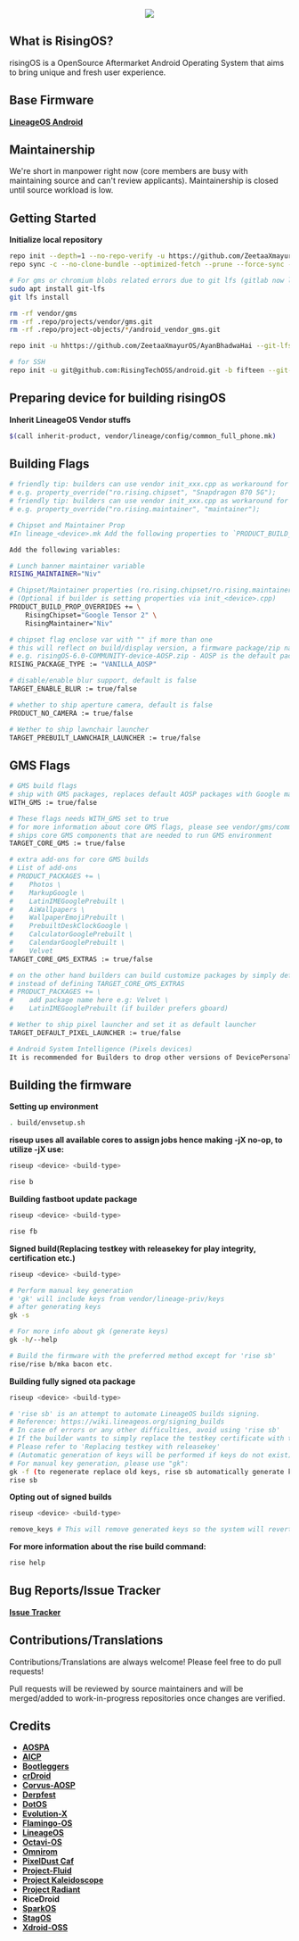 <p align="center">
<img src="https://github.com/RisingTechOSS/android/blob/fifteen/risingOS_banner.png">
</p>

What is RisingOS?
---------------
risingOS is a OpenSource Aftermarket Android Operating System that aims to bring unique and fresh user experience.

Base Firmware
---------------
[**LineageOS Android**](https://github.com/LineageOS)

Maintainership
---------------
We're short in manpower right now (core members are busy with maintaining source and can't review applicants). Maintainership is closed until source workload is low.
 
Getting Started
---------------
**Initialize local repository**
```bash
repo init --depth=1 --no-repo-verify -u https://github.com/ZeetaaXmayurOS/AyanBhadwaHai --git-lfs -g default,-mips,-darwin,-notdefault
repo sync -c --no-clone-bundle --optimized-fetch --prune --force-sync -j$(nproc --all)
```

```bash
# For gms or chromium blobs related errors due to git lfs (gitlab now limits files up to 100mb max) (credits to haggertk):
sudo apt install git-lfs
git lfs install

rm -rf vendor/gms
rm -rf .repo/projects/vendor/gms.git
rm -rf .repo/project-objects/*/android_vendor_gms.git

repo init -u hhttps://github.com/ZeetaaXmayurOS/AyanBhadwaHai --git-lfs

# for SSH
repo init -u git@github.com:RisingTechOSS/android.git -b fifteen --git-lfs 

```

Preparing device for building risingOS
---------------
**Inherit LineageOS Vendor stuffs**
```bash
$(call inherit-product, vendor/lineage/config/common_full_phone.mk)
```

Building Flags
---------------
```bash
# friendly tip: builders can use vendor init_xxx.cpp as workaround for spacing
# e.g. property_override("ro.rising.chipset", "Snapdragon 870 5G");
# friendly tip: builders can use vendor init_xxx.cpp as workaround for spacing
# e.g. property_override("ro.rising.maintainer", "maintainer");

# Chipset and Maintainer Prop
#In lineage_<device>.mk Add the following properties to `PRODUCT_BUILD_PROP_OVERRIDES`

Add the following variables:

# Lunch banner maintainer variable
RISING_MAINTAINER="Niv"

# Chipset/Maintainer properties (ro.rising.chipset/ro.rising.maintainer) 
# (Optional if builder is setting properties via init_<device>.cpp)
PRODUCT_BUILD_PROP_OVERRIDES += \
    RisingChipset="Google Tensor 2" \
    RisingMaintainer="Niv"

# chipset flag enclose var with "" if more than one
# this will reflect on build/display version, a firmware package/zip name 
# e.g. risingOS-6.0-COMMUNITY-device-AOSP.zip - AOSP is the default package type, WITH_GMS will override the package type to PIXEL
RISING_PACKAGE_TYPE := "VANILLA_AOSP"

# disable/enable blur support, default is false
TARGET_ENABLE_BLUR := true/false

# whether to ship aperture camera, default is false
PRODUCT_NO_CAMERA := true/false

# Wether to ship lawnchair launcher
TARGET_PREBUILT_LAWNCHAIR_LAUNCHER := true/false 
```

GMS Flags
---------------
```bash
# GMS build flags
# ship with GMS packages, replaces default AOSP packages with Google manufactured packages.
WITH_GMS := true/false

# These flags needs WITH_GMS set to true
# for more information about core GMS flags, please see vendor/gms/common/common-vendor.mk
# ships core GMS components that are needed to run GMS environment
TARGET_CORE_GMS := true/false

# extra add-ons for core GMS builds
# List of add-ons
# PRODUCT_PACKAGES += \
#    Photos \
#    MarkupGoogle \
#    LatinIMEGooglePrebuilt \
#    AiWallpapers \
#    WallpaperEmojiPrebuilt \
#    PrebuiltDeskClockGoogle \
#    CalculatorGooglePrebuilt \
#    CalendarGooglePrebuilt \
#    Velvet
TARGET_CORE_GMS_EXTRAS := true/false

# on the other hand builders can build customize packages by simply defining product packages
# instead of defining TARGET_CORE_GMS_EXTRAS
# PRODUCT_PACKAGES += \
#    add package name here e.g: Velvet \
#    LatinIMEGooglePrebuilt (if builder prefers gboard)

# Wether to ship pixel launcher and set it as default launcher
TARGET_DEFAULT_PIXEL_LAUNCHER := true/false 

# Android System Intelligence (Pixels devices)
It is recommended for Builders to drop other versions of DevicePersonalization except for DevicePersonalization2020 to avoid breakages on pixel features like Live Captions/NGA etc.
```

Building the firmware
---------------
**Setting up environment**
```bash
. build/envsetup.sh
```
**riseup uses all available cores to assign jobs hence making -jX no-op, to utilize -jX use:**
```bash
riseup <device> <build-type> 
```
```bash
rise b
```

**Building fastboot update package**
```bash
riseup <device> <build-type> 
```
```bash
rise fb
```

**Signed build(Replacing testkey with releasekey for play integrity, certification etc.)**
```bash
riseup <device> <build-type> 
```
```bash
# Perform manual key generation
# 'gk' will include keys from vendor/lineage-priv/keys
# after generating keys
gk -s

# For more info about gk (generate keys)
gk -h/--help

# Build the firmware with the preferred method except for 'rise sb'
rise/rise b/mka bacon etc.
```

**Building fully signed ota package**
```bash
riseup <device> <build-type> 
```
```bash
# 'rise sb' is an attempt to automate LineageOS builds signing.
# Reference: https://wiki.lineageos.org/signing_builds
# In case of errors or any other difficulties, avoid using 'rise sb'
# If the builder wants to simply replace the testkey certificate with the releasekey
# Please refer to 'Replacing testkey with releasekey'
# (Automatic generation of keys will be performed if keys do not exist).
# For manual key generation, please use "gk":
gk -f (to regenerate replace old keys, rise sb automatically generate keys for full build signing if no keys exists)
rise sb
```

**Opting out of signed builds**
```bash
riseup <device> <build-type> 
```
```bash
remove_keys # This will remove generated keys so the system will revert back to test keys.
```

**For more information about the rise build command:**
```bash
rise help
```

Bug Reports/Issue Tracker
---------------
[**Issue Tracker**](https://github.com/RisingTechOSS/issue_tracker)

Contributions/Translations
---------------
Contributions/Translations are always welcome! Please feel free to do pull requests!

Pull requests will be reviewed by source maintainers and will be merged/added to work-in-progress repositories once changes are verified.


Credits
---------------
* [**AOSPA**](https://github.com/AOSPA)
* [**AICP**](https://github.com/AICP)
* [**Bootleggers**](https://github.com/BootleggersROM)
* [**crDroid**](https://github.com/crdroidandroid)
* [**Corvus-AOSP**](https://github.com/Corvus-R)
* [**Derpfest**](https://github.com/Derpfest-12)
* [**DotOS**](https://github.com/DotOS)
* [**Evolution-X**](https://github.com/Evolution-X)
* [**Flamingo-OS**](https://github.com/Flamingo-OS)
* [**LineageOS**](https://github.com/LineageOS)
* [**Octavi-OS**](https://github.com/Octavi-OS)
* [**Omnirom**](https://github.com/omnirom)
* [**PixelDust Caf**](https://github.com/pixeldust-project-caf)
* [**Project-Fluid**](https://github.com/Project-Fluid)
* [**Project Kaleidoscope**](https://github.com/Project-Kaleidoscope)
* [**Project Radiant**](https://github.com/ProjectRadiant)
* **RiceDroid**
* [**SparkOS**](https://github.com/Spark-Rom)
* [**StagOS**](https://github.com/StagOS)
* [**Xdroid-OSS**](https://github.com/xdroid-oss)



